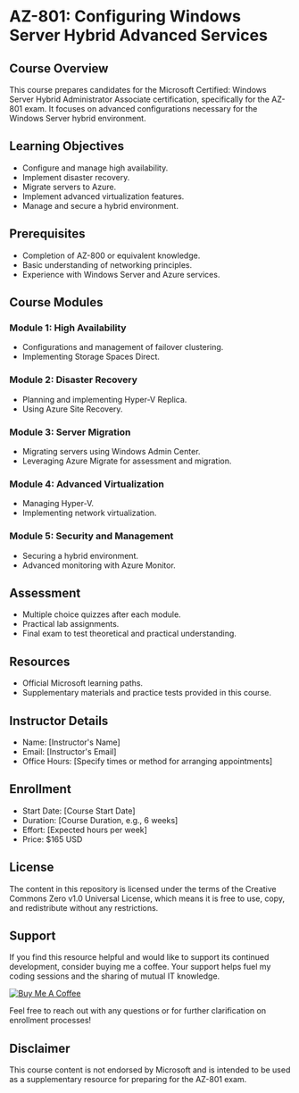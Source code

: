 # AZ-801: Configuring Windows Server Hybrid Advanced Services

## Course Overview

This course prepares candidates for the Microsoft Certified: Windows Server Hybrid Administrator Associate certification, specifically for the AZ-801 exam. It focuses on advanced configurations necessary for the Windows Server hybrid environment.

## Learning Objectives

- Configure and manage high availability.
- Implement disaster recovery.
- Migrate servers to Azure.
- Implement advanced virtualization features.
- Manage and secure a hybrid environment.

## Prerequisites

- Completion of AZ-800 or equivalent knowledge.
- Basic understanding of networking principles.
- Experience with Windows Server and Azure services.

## Course Modules

### Module 1: High Availability
- Configurations and management of failover clustering.
- Implementing Storage Spaces Direct.

### Module 2: Disaster Recovery
- Planning and implementing Hyper-V Replica.
- Using Azure Site Recovery.

### Module 3: Server Migration
- Migrating servers using Windows Admin Center.
- Leveraging Azure Migrate for assessment and migration.

### Module 4: Advanced Virtualization
- Managing Hyper-V.
- Implementing network virtualization.

### Module 5: Security and Management
- Securing a hybrid environment.
- Advanced monitoring with Azure Monitor.

## Assessment

- Multiple choice quizzes after each module.
- Practical lab assignments.
- Final exam to test theoretical and practical understanding.

## Resources

- Official Microsoft learning paths.
- Supplementary materials and practice tests provided in this course.

## Instructor Details

- Name: [Instructor's Name]
- Email: [Instructor's Email]
- Office Hours: [Specify times or method for arranging appointments]

## Enrollment

- Start Date: [Course Start Date]
- Duration: [Course Duration, e.g., 6 weeks]
- Effort: [Expected hours per week]
- Price: $165 USD

## License

The content in this repository is licensed under the terms of the Creative Commons Zero v1.0 Universal License, which means it is free to use, copy, and redistribute without any restrictions.

## Support

If you find this resource helpful and would like to support its continued development, consider buying me a coffee. Your support helps fuel my coding sessions and the sharing of mutual IT knowledge.

[![Buy Me A Coffee](https://img.shields.io/badge/Buy%20Me%20A%20Coffee--yellow?style=social&logo=buy-me-a-coffee)](Your_Buy_Me_A_Coffee_Link)

Feel free to reach out with any questions or for further clarification on enrollment processes!

## Disclaimer

This course content is not endorsed by Microsoft and is intended to be used as a supplementary resource for preparing for the AZ-801 exam.

